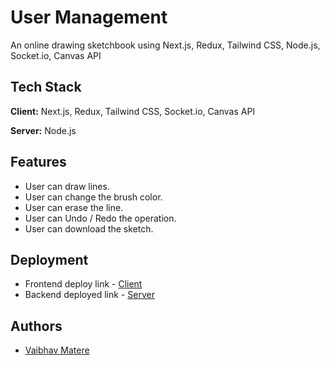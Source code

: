 # User Management

 An online drawing sketchbook using Next.js, Redux, Tailwind CSS, Node.js, Socket.io, Canvas API


## Tech Stack

**Client:** Next.js, Redux, Tailwind CSS, Socket.io, Canvas API

**Server:** Node.js

## Features

- User can draw lines.
- User can change the brush color.
- User can erase the line.
- User can Undo / Redo the operation.
- User can download the sketch.

## Deployment

- Frontend deploy link - [Client](https://sketch-online.vercel.app/)
- Backend deployed link - [Server](https://sketchbook-r460.onrender.com/)


## Authors

- [Vaibhav Matere](http://vaibhav-matere-portfolio-v2.vercel.app/)

